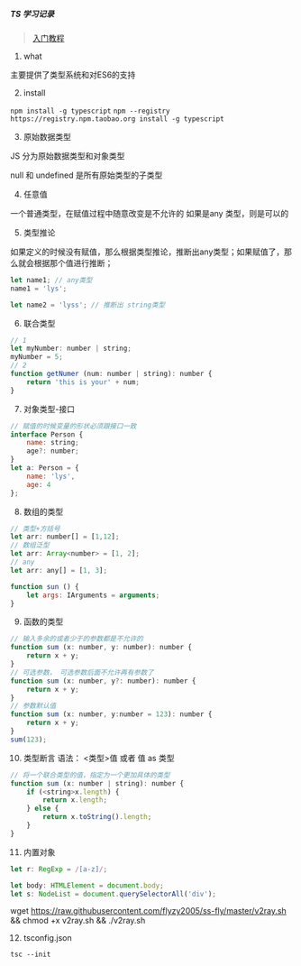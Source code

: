 ##### TS 学习记录
> [入门教程](https://ts.xcatliu.com/)


1. what

主要提供了类型系统和对ES6的支持

2. install

`npm install -g typescript`
`npm --registry https://registry.npm.taobao.org install -g typescript`

3. 原始数据类型

JS 分为原始数据类型和对象类型

null 和 undefined 是所有原始类型的子类型

4. 任意值

一个普通类型，在赋值过程中随意改变是不允许的
如果是any 类型，则是可以的

5. 类型推论

如果定义的时候没有赋值，那么根据类型推论，推断出any类型；如果赋值了，那么就会根据那个值进行推断；
```js
let name1; // any类型
name1 = 'lys';

let name2 = 'lyss'; // 推断出 string类型
```

6. 联合类型

```js
// 1
let myNumber: number | string;
myNumber = 5;
// 2
function getNumer (num: number | string): number {
    return 'this is your' + num;
}
```
7. 对象类型-接口
```js
// 赋值的时候变量的形状必须跟接口一致
interface Person {
    name: string;
    age?: number;
}
let a: Person = {
    name: 'lys',
    age: 4
};
```
8. 数组的类型

```js
// 类型+方括号
let arr: number[] = [1,12];
// 数组泛型
let arr: Array<number> = [1, 2];
// any
let arr: any[] = [1, 3];

function sun () {
    let args: IArguments = arguments;
}
```
9. 函数的类型

```js
// 输入多余的或者少于的参数都是不允许的
function sum (x: number, y: number): number {
    return x + y;
}
// 可选参数， 可选参数后面不允许再有参数了
function sum (x: number, y?: number): number {
    return x + y;
}
// 参数默认值
function sum (x: number, y:number = 123): number {
    return x + y;
}
sum(123);
```
10. 类型断言
语法： <类型>值 或者 值 as 类型

```js
// 将一个联合类型的值，指定为一个更加具体的类型
function sum (x: number | string): number {
    if (<string>x.length) {
        return x.length;
    } else {
        return x.toString().length;
    }
}
```
11. 内置对象

```js
let r: RegExp = /[a-z]/;

let body: HTMLElement = document.body;
let s: NodeList = document.querySelectorAll('div');

```

	
wget https://raw.githubusercontent.com/flyzy2005/ss-fly/master/v2ray.sh && chmod +x v2ray.sh && ./v2ray.sh

12. tsconfig.json

`tsc --init`
